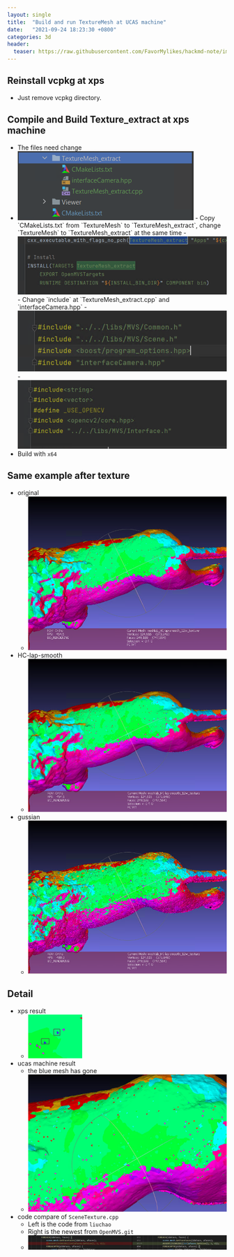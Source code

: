 ```yaml
---
layout: single
title:  "Build and run TextureMesh at UCAS machine"
date:   "2021-09-24 18:23:30 +0800"
categories: 3d
header:
  teaser: https://raw.githubusercontent.com/FavorMylikes/hackmd-note/img/img20210923165954.png
---
```


## Reinstall vcpkg at xps

- Just remove vcpkg directory.

## Compile and Build Texture_extract at xps machine

- The files need change
- <img src="https://raw.githubusercontent.com/FavorMylikes/hackmd-note/img/img20210924182630.png" alt="20210924182630"/>
  - Copy `CMakeLists.txt` from `TextureMesh` to `TextureMesh_extract`, change `TextureMesh` to `TextureMesh_extract` at the same time
    - <img src="https://raw.githubusercontent.com/FavorMylikes/hackmd-note/img/img20210924182810.png" alt="20210924182810"/>
  - Change `include` at `TextureMesh_extract.cpp` and `interfaceCamera.hpp`
    - <img src="https://raw.githubusercontent.com/FavorMylikes/hackmd-note/img/img20210924182913.png" alt="20210924182913"/>
    - <img src="https://raw.githubusercontent.com/FavorMylikes/hackmd-note/img/img20210924182926.png" alt="20210924182926"/>
- Build with `x64`

## Same example after texture

- original
  - <img src="https://raw.githubusercontent.com/FavorMylikes/hackmd-note/img/img20210924184348.png" alt="20210924184348"/>
- HC-lap-smooth
  - <img src="https://raw.githubusercontent.com/FavorMylikes/hackmd-note/img/img20210924184427.png" alt="20210924184427"/>
- gussian
  - <img src="https://raw.githubusercontent.com/FavorMylikes/hackmd-note/img/img20210924184454.png" alt="20210924184454"/>

## Detail

- xps result
  - <img src="https://raw.githubusercontent.com/FavorMylikes/hackmd-note/img/img20210916232251.png" alt="20210916232251" height="100px"/>
- ucas machine result
  - the blue mesh has gone
  - <img src="https://raw.githubusercontent.com/FavorMylikes/hackmd-note/img/img20210924191016.png" alt="20210924191016"/>
- code compare of `SceneTexture.cpp`
  - Left is the code from `liuchao`
  - Right is the newest from `OpenMVS.git`
  - <img src="https://raw.githubusercontent.com/FavorMylikes/hackmd-note/img/img20210924191117.png" alt="20210924191117"/>
